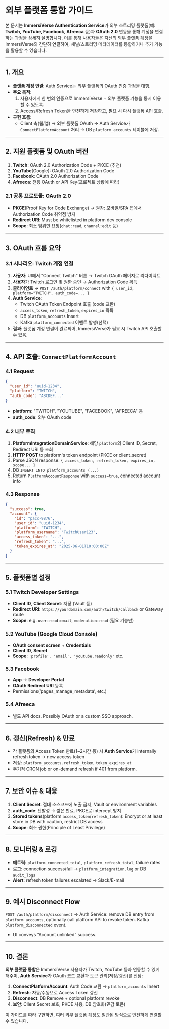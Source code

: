 # 외부 플랫폼 통합 가이드

본 문서는 **ImmersiVerse Authentication Service**가 외부 스트리밍 플랫폼(예: **Twitch, YouTube, Facebook, Afreeca** 등)과 **OAuth 2.0** 연동을 통해 계정을 연결하는 과정을 상세히 설명합니다. 이를 통해 사용자들은 자신의 외부 플랫폼 계정을 ImmersiVerse와 간단히 연결하여, 채널/스트리밍 메타데이터를 통합하거나 추가 기능을 활용할 수 있습니다.

---

## 1. 개요

- **플랫폼 계정 연결**: Auth Service는 외부 플랫폼의 OAuth 인증 과정을 대행.  
- **주요 목적**: 
  1. 사용자에게 한 번의 인증으로 ImmersiVerse + 외부 플랫폼 기능을 동시 이용할 수 있도록.  
  2. Access/Refresh Token을 안전하게 저장하고, 필요 시 다시 플랫폼 API 호출.  
- **구현 흐름**: 
  - Client 측(웹/앱) → 외부 플랫폼 OAuth → Auth Service가 `ConnectPlatformAccount` 처리 → DB `platform_accounts` 테이블에 저장.

---

## 2. 지원 플랫폼 및 OAuth 버전

1. **Twitch**: OAuth 2.0 Authorization Code + PKCE (추천)  
2. **YouTube**(Google): OAuth 2.0 Authorization Code  
3. **Facebook**: OAuth 2.0 Authorization Code  
4. **Afreeca**: 전용 OAuth or API Key(프로젝트 상황에 따라)  

### 2.1 공통 프로토콜: OAuth 2.0

- **PKCE**(Proof Key for Code Exchange) → 권장: 모바일/SPA 앱에서 Authorization Code 취약점 방지  
- **Redirect URI**: Must be whitelisted in platform dev console  
- **Scope**: 최소 범위만 요청(`chat:read`, `channel:edit` 등)

---

## 3. OAuth 흐름 요약

### 3.1 시나리오: Twitch 계정 연결

1. **사용자**: UI에서 "Connect Twitch" 버튼 → Twitch OAuth 페이지로 리다이렉트  
2. **사용자**가 Twitch 로그인 및 권한 승인 → Authorization Code 획득  
3. **클라이언트** → `POST /auth/platform/connect` with `{ user_id, platform="TWITCH", auth_code=... }`  
4. **Auth Service**: 
   - Twitch OAuth Token Endpoint 호출 (code 교환)  
   - `access_token`, `refresh_token`, `expires_in` 획득  
   - DB `platform_accounts` Insert  
   - Kafka `platform_connected` 이벤트 발행(선택)
5. **결과**: 플랫폼 계정 연결이 완료되어, ImmersiVerse가 필요 시 Twitch API 호출할 수 있음.

---

## 4. API 호출: `ConnectPlatformAccount`

### 4.1 Request

```json
{
  "user_id": "uuid-1234",
  "platform": "TWITCH",
  "auth_code": "ABCDEF..."
}
```
- **platform**: "TWITCH", "YOUTUBE", "FACEBOOK", "AFREECA" 등  
- **auth_code**: 외부 OAuth code

### 4.2 내부 로직

1. **PlatformIntegrationDomainService**: 해당 `platform`의 Client ID, Secret, Redirect URI 등 조회  
2. **HTTP POST** to platform's token endpoint (PKCE or client_secret)  
3. Parse JSON response: `{ access_token, refresh_token, expires_in, scope... }`  
4. DB `INSERT INTO platform_accounts (...)`  
5. Return `PlatformAccountResponse` with `success=true`, connected account info

### 4.3 Response

```json
{
  "success": true,
  "account": {
    "id": "pacc-9876",
    "user_id": "uuid-1234",
    "platform": "TWITCH",
    "platform_username": "TwitchUser123",
    "access_token": "...",
    "refresh_token": "...",
    "token_expires_at": "2025-06-01T10:00:00Z"
  }
}
```

---

## 5. 플랫폼별 설정

### 5.1 Twitch Developer Settings

- **Client ID**, **Client Secret**: 저장 (Vault 등)  
- **Redirect URI**: `https://yourdomain.com/auth/twitch/callback` or Gateway route  
- **Scope**: e.g. `user:read:email`, `moderation:read` (필요 기능만)

### 5.2 YouTube (Google Cloud Console)

- **OAuth consent screen** + **Credentials**  
- **Client ID**, **Secret**  
- **Scope**: `'profile', 'email', 'youtube.readonly'` etc.

### 5.3 Facebook

- **App** → **Developer Portal**  
- **OAuth Redirect URI** 등록  
- Permissions(‘pages_manage_metadata’, etc.)

### 5.4 Afreeca

- 별도 API docs. Possibly OAuth or a custom SSO approach.

---

## 6. 갱신(Refresh) & 만료

- 각 플랫폼의 Access Token 만료(1~2시간 등) 시 **Auth Service**가 internally refresh token → new access token  
- 저장: `platform_accounts.refresh_token`, `token_expires_at`  
- 주기적 CRON job or on-demand refresh if 401 from platform.

---

## 7. 보안 이슈 & 대응

1. **Client Secret**: 절대 소스코드에 노출 금지, Vault or environment variables  
2. **auth_code**: 단발성 → 짧은 만료. PKCE로 intercept 방지  
3. **Stored tokens**(platform `access_token`/`refresh_token`): Encrypt or at least store in DB with caution, restrict DB access  
4. **Scope**: 최소 권한(Principle of Least Privilege)

---

## 8. 모니터링 & 로깅

- **메트릭**: `platform_connected_total`, `platform_refresh_total`, failure rates  
- **로그**: connection success/fail → `platform_integration.log` or DB `audit_logs`  
- **Alert**: refresh token failures escalated → Slack/E-mail

---

## 9. 예시 Disconnect Flow

`POST /auth/platform/disconnect` → Auth Service: remove DB entry from `platform_accounts`, optionally call platform API to revoke token. Kafka `platform_disconnected` event.  
- UI conveys “Account unlinked” success.

---

## 10. 결론

**외부 플랫폼 통합**은 ImmersiVerse 사용자가 Twitch, YouTube 등과 연동할 수 있게 해주며, **Auth Service**가 OAuth 코드 교환과 토큰 관리(저장/갱신)를 전담:

1. **ConnectPlatformAccount**: Auth Code 교환 → `platform_accounts` Insert  
2. **Refresh**: 자동/수동으로 Access Token 갱신  
3. **Disconnect**: DB Remove + optional platform revoke  
4. **보안**: Client Secret 보호, PKCE 사용, DB 암호화(민감 토큰)

이 가이드를 따라 구현하면, 여러 외부 플랫폼 계정도 일관된 방식으로 안전하게 연결할 수 있습니다.